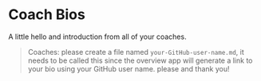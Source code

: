# Coach Bios

A little hello and introduction from all of your coaches.

> Coaches: please create a file named `your-GitHub-user-name.md`, it needs to be called this since the overview app will generate a link to your bio using your GitHub user name.  please and thank you!
